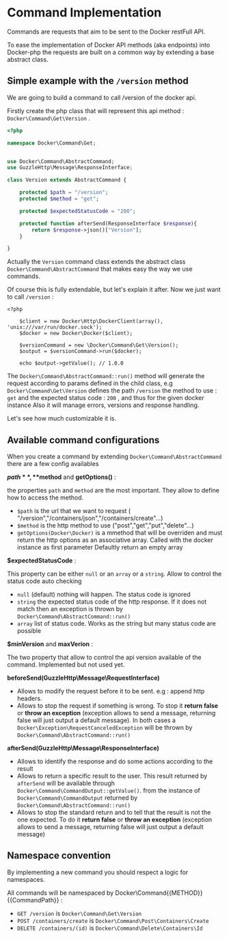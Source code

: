 Command Implementation
======================

Commands are requests that aim to be sent to the Docker restFull API.

To ease the implementation of Docker API methods (aka endpoints) into Docker-php the requests are built
on a common way by extending a base abstract class.


Simple example with the ``/version`` method
--------------------------------------------

We are going to build a command to call /version of the docker api.

Firstly create the php class that will represent this api method : ``Docker\Command\Get\Version`` .

```php
<?php

namespace Docker\Command\Get;


use Docker\Command\AbstractCommand;
use GuzzleHttp\Message\ResponseInterface;

class Version extends AbstractCommand {

    protected $path = "/version";
    protected $method = "get";

    protected $expectedStatusCode = "200";

    protected function afterSend(ResponseInterface $response){
        return $response->json()["Version"];
    }

}

```

Actually the ``Version`` command class extends the abstract class ``Docker\Command\AbstractCommand``
that makes easy the way we use commands.

Of course this is fully extendable, but let's explain it after. Now we just want to call ``/version``  :

```
<?php

    $client = new Docker\Http\DockerClient(array(), 'unix:///var/run/docker.sock');
    $docker = new Docker\Docker($client);

    $versionCommand = new \Docker\Command\Get\Version();
    $output = $versionCommand->run($docker);

    echo $output->getValue(); // 1.0.0

```

The ``Docker\Command\AbstractCommand::run()`` method will generate the request according to params defined in the child
class, e.g ``Docker\Command\Get\Version`` defines the path ``/version`` the method to use : ``get`` and the expected status code : ``200`` ,
and thus for the given docker instance
Also it will manage errors, versions and response handling.

Let's see how much customizable it is.



Available command configurations
--------------------------------

When you create a command by extending ``Docker\Command\AbstractCommand``  there are a few config availables



**$path**, **$method** and **getOptions()** :

the properties ``path`` and ``method`` are the most important. They allow to define how to access the method.

* ``$path`` is the url that we want to request ( "/version","/containers/json","/containers/create"...)
* ``$method`` is the http method to use ("post","get","put","delete"...)
* ``getOptions(Docker\Docker)`` is a mmethod that will be overriden and must return the http options as an associative array.
Called with the docker instance as first parameter Defaultly return an empty array



**$expectedStatusCode** :

This property can be either ``null`` or an ``array`` or a ``string``. Allow to control  the status code auto checking

* ``null`` (default) nothing will happen. The status code is ignored
* ``string`` the expected status code of the http response. If it does not match then an exception is thrown by ``Docker\Command\AbstractCommand::run()``
* ``array`` list of status code. Works as the string but many status code are possible


**$minVersion** and **maxVerion** :

The two property that allow to control the api version available of the command. Implemented but not used yet.


**beforeSend(GuzzleHttp\Message\RequestInterface)**

 * Allows to modify the request before it to be sent. e.g : append http headers.
 * Allows to stop the request if something is wrong. To stop it **return false** or **throw an exception** (exception allows to send a message,
  returning false will just output a default message). In both cases a ``Docker\Exception\RequestCanceledException``
  will be thrown by ``Docker\Command\AbstractCommand::run()``



**afterSend(GuzzleHttp\Message\ResponseInterface)**

 * Allows to identify the response and do some actions according to the result
 * Allows to return a specific result to the user. This result returned by ``afterSend`` will be available through ``Docker\Command\CommandOutput::getValue()``.
 from the instance of ``Docker\Command\CommandOutput``  returned by ``Docker\Command\AbstractCommand::run()``
 * Allows to stop the standard return and to tell that the result is not the one expected. To do it **return false** or **throw an exception**
 (exception allows to send a message, returning false will just output a default message)


Namespace convention
--------------------

By implementing a new command you should respect a logic for namespaces.

All commands will be namespaced by Docker\Command\{{METHOD}}\{{CommandPath}} :

 * ``GET /version`` is ``Docker\Command\Get\Version``
 * ``POST /containers/create`` is ``Docker\Command\Post\Containers\Create``
 * ``DELETE /containers/(id)`` is ``Docker\Command\Delete\Containers\Id``